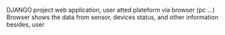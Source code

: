 DJANGO project web application, user atted plateform via browser (pc ...)
Browser shows the data from sensor, devices status, and other information besides, user 